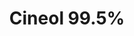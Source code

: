 ---
name: Cineol 99.5%
title: Cineol 99.5%
details:
  - detail:
      key: Packaging Size
      value: 5, 25, 200 Kg
  - detail:
      key: Form
      value: Liquid
  - detail:
      key: Packaging Type
      value: Can,Barrel
  - detail:
      key: Brand
      value: Natural Aroma
  - detail:
      key: Usage/Application
      value: Fragrance,Flavour,Pharma
  - detail:
      key: Purity
      value: 99.5%
  - detail:
      key: Molecular Formula
      value: C10H18O
  - detail:
      key: Molecular Weight
      value: 154.249 g/mol
  - detail:
      key: Density
      value: 922 kg/m3
  - detail:
      key: Melting Point
      value: 1.5 deg C
  - detail:
      key: Boiling point
      value: 172 deg C
showOnHome: false
thumbnail: https://5.imimg.com/data5/SELLER/Default/2021/12/PX/QR/RT/3823480/cineol-99-5--500x500.jpg
productImages:
  - https://ucarecdn.com/8213c725-21d0-4ac0-ad5e-c1975c20032b/
category: natural isolates
---